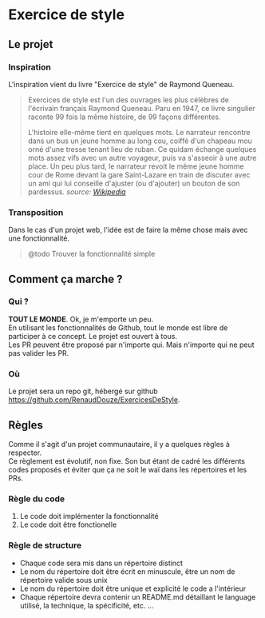 # Exercice de style

## Le projet

### Inspiration

L'inspiration vient du livre "Exercice de style" de Raymond Queneau. 

> Exercices de style est l'un des ouvrages les plus célèbres de l'écrivain français Raymond Queneau. 
> Paru en 1947, ce livre singulier raconte 99 fois la même histoire, de 99 façons différentes.  
> 
> L'histoire elle-même tient en quelques mots. Le narrateur rencontre dans un bus un jeune homme au long cou, 
> coiffé d'un chapeau mou orné d'une tresse tenant lieu de ruban. Ce quidam échange quelques mots assez vifs avec un autre voyageur, 
> puis va s'asseoir à une autre place. Un peu plus tard, le narrateur revoit le même jeune homme cour de Rome 
> devant la gare Saint-Lazare en train de discuter avec un ami qui lui conseille d'ajuster (ou d'ajouter) 
> un bouton de son pardessus.
*source: [Wikipedia](https://fr.wikipedia.org/wiki/Exercices_de_style)*

### Transposition

Dans le cas d'un projet web, l'idée est de faire la même chose mais avec une fonctionnalité. 

> @todo Trouver la fonctionnalité simple

## Comment ça marche ?

### Qui ?

**TOUT LE MONDE**. Ok, je m'emporte un peu.  
En utilisant les fonctionnalités de Github, tout le monde est libre de participer à ce concept. Le projet est ouvert à tous.  
Les PR peuvent être proposé par n'importe qui. Mais n'importe qui ne peut pas valider les PR. 

### Où

Le projet sera un repo git, hébergé sur github https://github.com/RenaudDouze/ExercicesDeStyle.

## Règles

Comme il s'agit d'un projet communautaire, il y a quelques règles à respecter.  
Ce règlement est évolutif, non fixe. Son but étant de cadré les différents codes proposés et éviter que ça ne soit le waï dans les répertoires et les PRs.  
### Règle du code

1. Le code doit implémenter la fonctionnalité
2. Le code doit être fonctionelle

### Règle de structure

* Chaque code sera mis dans un répertoire distinct
* Le nom du répertoire doit être écrit en minuscule, être un nom de répertoire valide sous unix
* Le nom du répertoire doit être unique et explicité le code a l'intérieur
* Chaque répertoire devra contenir un README.md détaillant le language utilisé, la technique, la spécificité, etc. ...

